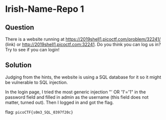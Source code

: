 # Irish-Name-Repo 1

## Question
There is a website running at https://2019shell1.picoctf.com/problem/32241/ (link) or http://2019shell1.picoctf.com:32241. Do you think you can log us in? Try to see if you can login!

## Solution
Judging from the hints, the website is using a SQL database for it so it might be vulnerable to SQL injection.

In the login page, I tried the most generic injection "' OR '1'='1" in the password field and filled in admin as the username (this field does not matter, turned out). Then I logged in and got the flag.

flag: `picoCTF{s0m3_SQL_0397f20c}`